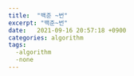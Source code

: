 ```yaml
---
title:  "백준 ~번"
excerpt: "백준~번"
date:   2021-09-16 20:57:18 +0900
categories: algorithm
tags:
  -algorithm
  -none
---
```


